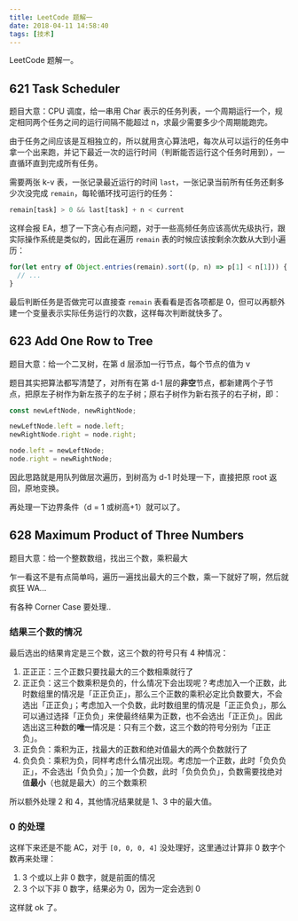 ```yaml
---
title: LeetCode 题解一
date: 2018-04-11 14:58:40
tags: [技术]
---
```


LeetCode 题解一。

<!-- more -->

## 621 Task Scheduler

题目大意：CPU 调度，给一串用 Char 表示的任务列表，一个周期运行一个，规定相同两个任务之间的运行间隔不能超过 n，求最少需要多少个周期能跑完。

由于任务之间应该是互相独立的，所以就用贪心算法吧，每次从可以运行的任务中拿一个出来跑，并记下最近一次的运行时间（判断能否运行这个任务时用到），一直循环直到完成所有任务。

需要两张 k-v 表，一张记录最近运行的时间 `last`，一张记录当前所有任务还剩多少次没完成 `remain`，每轮循环找可运行的任务：

```javascript
remain[task] > 0 && last[task] + n < current
```

这样会报 EA，想了一下贪心有点问题，对于一些高频任务应该高优先级执行，跟实际操作系统是类似的，因此在遍历 `remain` 表的时候应该按剩余次数从大到小遍历：

```javascript
for(let entry of Object.entries(remain).sort((p, n) => p[1] < n[1])) {
  // ...
}
```

最后判断任务是否做完可以直接查 `remain` 表看看是否各项都是 0，但可以再额外建一个变量表示实际任务运行的次数，这样每次判断就快多了。

## 623 Add One Row to Tree

题目大意：给一个二叉树，在第 d 层添加一行节点，每个节点的值为 v

题目其实把算法都写清楚了，对所有在第 d-1 层的**非空**节点，都新建两个子节点，把原左子树作为新左孩子的左子树；原右子树作为新右孩子的右子树，即：

```javascript
const newLeftNode, newRightNode;

newLeftNode.left = node.left;
newRightNode.right = node.right;

node.left = newLeftNode;
node.right = newRightNode;
```

因此思路就是用队列做层次遍历，到树高为 d-1 时处理一下，直接把原 root 返回，原地变换。

再处理一下边界条件（d = 1 或树高+1）就可以了。

## 628 Maximum Product of Three Numbers

题目大意：给一个整数数组，找出三个数，乘积最大

乍一看这不是有点简单吗，遍历一遍找出最大的三个数，乘一下就好了啊，然后就疯狂 WA...

有各种 Corner Case 要处理..

### 结果三个数的情况

最后选出的结果肯定是三个数，这三个数的符号只有 4 种情况：

1. 正正正：三个正数只要找最大的三个数相乘就行了
2. 正正负：这三个数乘积是负的，什么情况下会出现呢？考虑加入一个正数，此时数组里的情况是「正正负正」，那么三个正数的乘积必定比负数要大，不会选出「正正负」；考虑加入一个负数，此时数组里的情况是「正正负负」，那么可以通过选择「正负负」来使最终结果为正数，也不会选出「正正负」。因此选出这三种数的**唯一**情况是：只有三个数，这三个数的符号分别为「正正负」。
3. 正负负：乘积为正，找最大的正数和绝对值最大的两个负数就行了
4. 负负负：乘积为负，同样考虑什么情况出现。考虑加一个正数，此时「负负负正」，不会选出「负负负」；加一个负数，此时「负负负负」，负数需要找绝对值**最小**（也就是最大）的三个数乘积

所以额外处理 2 和 4，其他情况结果就是 1、3 中的最大值。

### 0 的处理

这样下来还是不能 AC，对于 `[0, 0, 0, 4]` 没处理好，这里通过计算非 0 数字个数再来处理：

1. 3 个或以上非 0 数字，就是前面的情况
2. 3 个以下非 0 数字，结果必为 0，因为一定会选到 0

这样就 ok 了。
